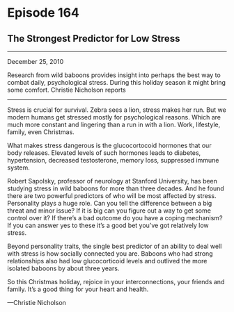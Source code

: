 # Episode 164

## The Strongest Predictor for Low Stress

---

December 25, 2010

Research from wild baboons provides insight into perhaps the best way to combat daily, psychological stress. During this holiday season it might bring some comfort. Christie Nicholson reports

---

Stress is crucial for survival. Zebra sees a lion, stress makes her run. But we modern humans get stressed mostly for psychological reasons. Which are much more constant and lingering than a run in with a lion. Work, lifestyle, family, even Christmas.

What makes stress dangerous is the glucocortocoid hormones that our body releases. Elevated levels of such hormones leads to diabetes, hypertension, decreased testosterone, memory loss, suppressed immune system.

Robert Sapolsky, professor of neurology at Stanford University, has been studying stress in wild baboons for more than three decades. And he found there are two powerful predictors of who will be most affected by stress. Personality plays a huge role. Can you tell the difference between a big threat and minor issue? If it is big can you figure out a way to get some control over it? If there’s a bad outcome do you have a coping mechanism? If you can answer yes to these it’s a good bet you’ve got relatively low stress.

Beyond personality traits, the single best predictor of an ability to deal well with stress is how socially connected you are. Baboons who had strong relationships also had low glucocorticoid levels and outlived the more isolated baboons by about three years.

So this Christmas holiday, rejoice in your interconnections, your friends and family. It’s a good thing for your heart and health.

—Christie Nicholson

